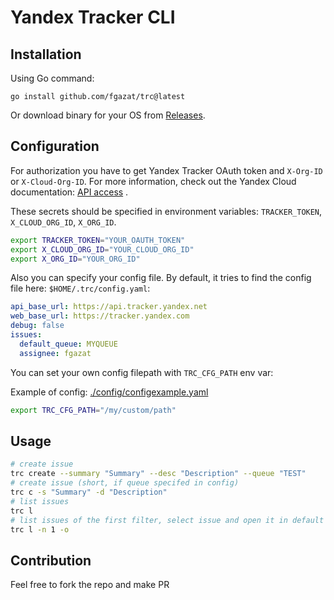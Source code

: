 # Yandex Tracker CLI


## Installation

Using Go command:

```
go install github.com/fgazat/trc@latest
```

Or download binary for your OS from [Releases](https://github.com/fgazat/trc/releases).


## Configuration

For authorization you have to get Yandex Tracker OAuth token and `X-Org-ID` or `X-Cloud-Org-ID`. For more information, check out the Yandex Cloud documentation: [API access](https://yandex.cloud/en/docs/tracker/concepts/access) .

These secrets should be specified in environment variables: `TRACKER_TOKEN`, `X_CLOUD_ORG_ID`, `X_ORG_ID`.

```bash
export TRACKER_TOKEN="YOUR_OAUTH_TOKEN"
export X_CLOUD_ORG_ID="YOUR_CLOUD_ORG_ID"
export X_ORG_ID="YOUR_ORG_ID"
```

Also you can specify your config file. By default, it tries to find the config file here: `$HOME/.trc/config.yaml`:

```yaml
api_base_url: https://api.tracker.yandex.net
web_base_url: https://tracker.yandex.com
debug: false
issues:
  default_queue: MYQUEUE
  assignee: fgazat
```

You can set your own config filepath with `TRC_CFG_PATH` env var:

Example of config: [./config/configexample.yaml](./config/configexample.yaml)

```bash
export TRC_CFG_PATH="/my/custom/path"
```

## Usage

```bash
# create issue
trc create --summary "Summary" --desc "Description" --queue "TEST"
# create issue (short, if queue specifed in config) 
trc c -s "Summary" -d "Description"
# list issues
trc l
# list issues of the first filter, select issue and open it in default browser.
trc l -n 1 -o
```

## Contribution

Feel free to fork the repo and make PR
